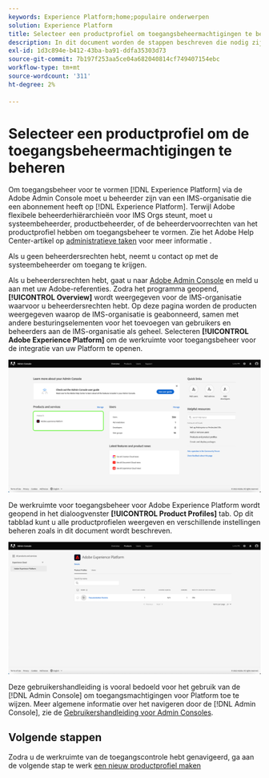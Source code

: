```yaml
---
keywords: Experience Platform;home;populaire onderwerpen
solution: Experience Platform
title: Selecteer een productprofiel om toegangsbeheermachtigingen te bewerken
description: In dit document worden de stappen beschreven die nodig zijn om door de werkruimte voor toegangsbeheer te bladeren. Om toegangsbeheer voor Experience Platform door Adobe Admin Console te vormen, moet u een beheerder voor een IMS Organisatie zijn die een abonnement op Experience Platform heeft.
exl-id: 1d3c894e-b412-43ba-ba91-ddfa35303d73
source-git-commit: 7b197f253aa5ce04a682040814cf749407154ebc
workflow-type: tm+mt
source-wordcount: '311'
ht-degree: 2%

---
```


# Selecteer een productprofiel om de toegangsbeheermachtigingen te beheren

Om toegangsbeheer voor te vormen [!DNL Experience Platform] via de Adobe Admin Console moet u beheerder zijn van een IMS-organisatie die een abonnement heeft op [!DNL Experience Platform]. Terwijl Adobe flexibele beheerderhiërarchieën voor IMS Orgs steunt, moet u systeembeheerder, productbeheerder, of de beheerdervoorrechten van het productprofiel hebben om toegangsbeheer te vormen. Zie het Adobe Help Center-artikel op [administratieve taken](https://helpx.adobe.com/enterprise/using/admin-roles.html) voor meer informatie .

Als u geen beheerdersrechten hebt, neemt u contact op met de systeembeheerder om toegang te krijgen.

Als u beheerdersrechten hebt, gaat u naar [Adobe Admin Console](https://adminconsole.adobe.com) en meld u aan met uw Adobe-referenties. Zodra het programma geopend, **[!UICONTROL Overview]** wordt weergegeven voor de IMS-organisatie waarvoor u beheerdersrechten hebt. Op deze pagina worden de producten weergegeven waarop de IMS-organisatie is geabonneerd, samen met andere besturingselementen voor het toevoegen van gebruikers en beheerders aan de IMS-organisatie als geheel. Selecteren **[!UICONTROL Adobe Experience Platform]** om de werkruimte voor toegangsbeheer voor de integratie van uw Platform te openen.

![select-product](../images/select-product.png)

De werkruimte voor toegangsbeheer voor Adobe Experience Platform wordt geopend in het dialoogvenster **[!UICONTROL Product Profiles]** tab. Op dit tabblad kunt u alle productprofielen weergeven en verschillende instellingen beheren zoals in dit document wordt beschreven.

![productprofiel selecteren](../images/select-product-profile.png)

Deze gebruikershandleiding is vooral bedoeld voor het gebruik van de [!DNL Admin Console] om toegangsmachtigingen voor Platform toe te wijzen. Meer algemene informatie over het navigeren door de [!DNL Admin Console], zie de [Gebruikershandleiding voor Admin Consoles](https://helpx.adobe.com/nl/enterprise/using/admin-console.html).

## Volgende stappen

Zodra u de werkruimte van de toegangscontrole hebt genavigeerd, ga aan de volgende stap te werk [een nieuw productprofiel maken](create-profile.md)
